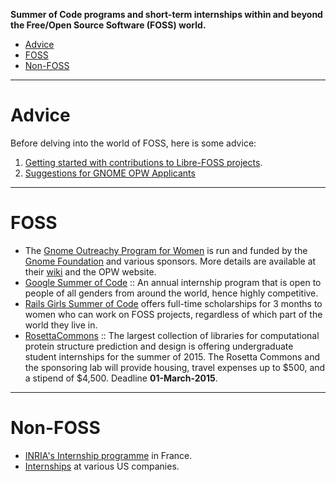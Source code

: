 **Summer of Code programs and short-term internships within and beyond the Free/Open Source Software (FOSS) world.**

* [Advice](#advice)
* [FOSS](#foss)
* [Non-FOSS](#non-foss)

----

# Advice
Before delving into the world of FOSS, here is some advice: 
1. [Getting started with contributions to Libre-FOSS projects](http://svaksha.com/post/2012/Contributing-to-Libre-software-projects).
2. [Suggestions for GNOME OPW Applicants](http://anteaya.info/blog/2013/03/29/suggestions-for-gnome-opw-applicants/)

----

# FOSS
* The [Gnome Outreachy Program for Women](https://opw.gnome.org/) is run and funded by the [Gnome Foundation](https://www.gnome.org/) and various sponsors. More details are available at their [wiki](https://wiki.gnome.org/Outreachy) and the OPW website.
* [Google Summer of Code](http://www.google-melange.com/gsoc/program/) :: An annual internship program that is open to people of all genders from around the world, hence highly competitive.
* [Rails Girls Summer of Code](http://railsgirlssummerofcode.org/) offers full-time scholarships for 3 months to women who can work on FOSS projects, regardless of which part of the world they live in.
* [RosettaCommons](https://www.rosettacommons.org/about/intern) :: The largest collection of libraries for computational protein structure prediction and design  is offering undergraduate student internships for the summer of 2015. The Rosetta Commons and the sponsoring lab will provide housing, travel expenses up to $500, and a stipend of $4,500. Deadline **01-March-2015**.

----

# Non-FOSS
* [INRIA's Internship programme](https://www.inria.fr/en/research/international-mobility/internships-programme/internships-programme) in France.
* [Internships](http://codingforinterviews.com/internships) at various US companies.
